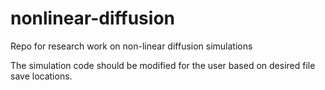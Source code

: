 # nonlinear-diffusion
Repo for research work on non-linear diffusion simulations

The simulation code should be modified for the user based on desired file save locations. 
